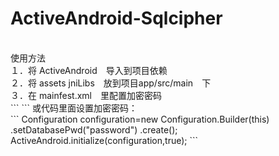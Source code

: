 # ActiveAndroid-Sqlcipher
<br>
使用方法<br>
１．将 ActiveAndroid　导入到项目依赖 <br>
２．将 assets jniLibs　放到项目app/src/main　下　<br>
３．在 mainfest.xml　里配置加密密码<br>
```
	<meta-data
		    android:name="AA_DB_PWD"
		    android:value="alex"/>
```
或代码里面设置加密密码：<br>
```
	Configuration configuration=new Configuration.Builder(this)
                .setDatabasePwd("password")
                .create();
        ActiveAndroid.initialize(configuration,true);
```
